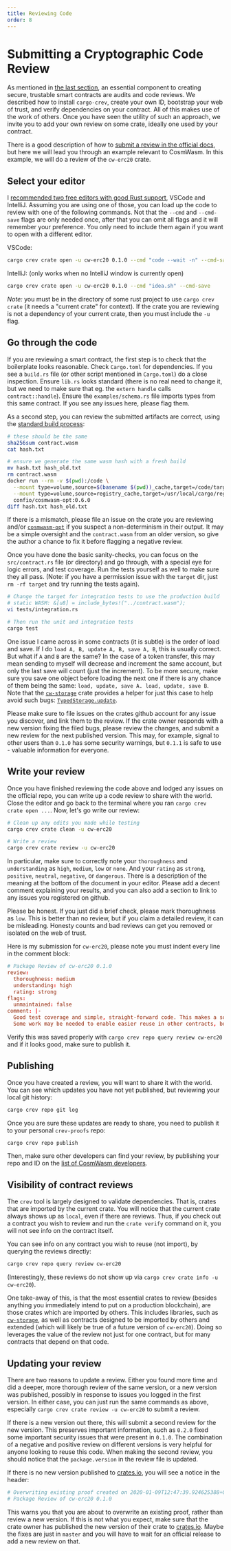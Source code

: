 ```yaml
---
title: Reviewing Code
order: 8
---
```


# Submitting a Cryptographic Code Review

As mentioned in [the last section](./verify), an essential component to creating secure,
trustable smart contracts are audits and code reviews. We described how to install
`cargo-crev`, create your own ID, bootstrap your web of trust, and verify dependencies
on your contract. All of this makes use of the work of others. Once you have seen
the utility of such an approach, we invite you to add your own review on some crate,
ideally one used by your contract.

There is a good description of how to [submit a review in the official docs](https://github.com/crev-dev/cargo-crev/blob/master/cargo-crev/src/doc/getting_started.md#reviewing-code),
but here we will lead you through an example relevant to CosmWasm. In this example,
we will do a review of the `cw-erc20` crate.

## Select your editor

I [recommended two free editors with good Rust support](../getting-started/rust-basics#setting-up-your-ide), VSCode and IntelliJ.
Assuming you are using one of those, you can load up the code to review with one
of the following commands. Not that the `--cmd` and `--cmd-save` flags are only
needed once, after that you can omit all flags and it will remember your preference.
You only need to include them again if you want to open with a different editor.

VSCode:

```sh 
cargo crev crate open -u cw-erc20 0.1.0 --cmd "code --wait -n" --cmd-save
```

IntelliJ: (only works when no IntelliJ window is currently open)

```sh 
cargo crev crate open -u cw-erc20 0.1.0 --cmd "idea.sh" --cmd-save
```

*Note:* you must be in the directory of some rust project to use `cargo crev crate`
(it needs a "current crate" for context). If the crate you are reviewing is not a 
dependency of your current crate, then you must include the `-u` flag.

## Go through the code

If you are reviewing a smart contract, the first step is to check that the boilerplate
looks reasonable. Check `Cargo.toml` for dependencies. If you see a `build.rs` file
(or other script mentioned in `Cargo.toml`) do a close inspection. Ensure `lib.rs`
looks standard (there is no real need to change it, but we need to make sure that
eg. the `extern handle` calls `contract::handle`). Ensure the `examples/schema.rs`
file imports types from this same contract. If you see any issues here, 
please flag them.

As a second step, you can review the submitted artifacts are correct, using the
[standard build process](https://github.com/CosmWasm/cosmwasm-opt):

```sh
# these should be the same
sha256sum contract.wasm
cat hash.txt

# ensure we generate the same wasm hash with a fresh build
mv hash.txt hash_old.txt
rm contract.wasm
docker run --rm -v $(pwd):/code \
  --mount type=volume,source=$(basename $(pwd))_cache,target=/code/target \
  --mount type=volume,source=registry_cache,target=/usr/local/cargo/registry \
  confio/cosmwasm-opt:0.6.0
diff hash.txt hash_old.txt
```

If there is a mismatch, please file an issue on the crate you are reviewing 
and/or [`cosmwasm-opt`](https://github.com/CosmWasm/cosmwasm-opt) if you suspect
a non-determinism in their output. It may be a simple oversight and the `contract.wasm` 
from an older version, so give the author a chance to fix it before flagging a
negative review.

Once you have done the basic sanity-checks, you can focus on the `src/contract.rs`
file (or directory) and go through, with a special eye for logic errors, and test
coverage. Run the tests yourself as well to make sure they all pass.
(Note: if you have a permission issue with the `target` dir, just `rm -rf target` 
and try running the tests again).

```sh
# Change the target for integration tests to use the production build
# static WASM: &[u8] = include_bytes!("../contract.wasm");
vi tests/integration.rs

# Then run the unit and integration tests
cargo test
```

One issue I came across in some contracts (it is subtle) is the order of load and
save. If I do `load A, B, update A, B, save A, B`, this is usually
correct. But what if `A` and `B` are the same? In the case of a token transfer,
this may mean sending to myself will decrease and increment the same account, but
only the last save will count (just the increment). To be more secure, make sure
you save one object before loading the next one if there is any chance of them being
the same: `load, update, save A. load, update, save B`. Note that the 
[`cw-storage`](https://github.com/CosmWasm/cw-storage) crate provides a helper
for just this case to help avoid such bugs:
[`TypedStorage.update`](https://github.com/CosmWasm/cw-storage/blob/master/src/typed.rs#L72-L81).

Please make sure to file issues on the crates github account for any issue you discover,
and link them to the review. If the crate owner responds with a new version fixing the filed bugs, 
please review the changes, and submit a new review for the next published version. This may, for example,
signal to other users than `0.1.0` has some security warnings, but `0.1.1` is safe to use - valuable
information for everyone.

## Write your review

Once you have finished reviewing the code above and lodged any issues on the official repo,
you can write up a code review to share with the world. Close the editor and go back to the
terminal where you ran `cargo crev crate open ...`. Now, let's go write our review:

```sh
# Clean up any edits you made while testing
cargo crev crate clean -u cw-erc20

# Write a review
cargo crev crate review -u cw-erc20
```

In particular, make sure to correctly note your `thoroughness` and `understanding`
as `high`, `medium`, `low` or `none`. And your `rating` as `strong`, `positive`,
`neutral`, `negative`, or `dangerous`. There is a description of the meaning at
the bottom of the document in your editor. Please add a decent comment explaining
your results, and you can also add a section to link to any issues you registered on github.

Please be honest. If you just did a brief check, please mark thoroughness as `low`.
This is better than no review, but if you claim a detailed review, it can be misleading.
Honesty counts and bad reviews can get you removed or isolated on the web of trust.

Here is my submission for `cw-erc20`, please note you must indent every line in the comment block:

```toml
# Package Review of cw-erc20 0.1.0
review:
  thoroughness: medium
  understanding: high
  rating: strong
flags:
  unmaintained: false
comment: |-
  Good test coverage and simple, straight-forward code. This makes a solid base for other contracts to build on.
  Some work may be needed to enable easier reuse in other contracts, but it is very solid to run it as-is.
```

Verify this was saved properly with `cargo crev repo query review cw-erc20` and if it looks good,
make sure to publish it.

## Publishing

Once you have created a review, you will want to share it with the world.
You can see which updates you have not yet published, but reviewing your local
git history:

```sh
cargo crev repo git log
```

Once you are sure these updates are ready to share, you need to publish it to your personal `crev-proofs` repo:

```sh
cargo crev repo publish
```

Then, make sure other developers can find your review, by publishing your repo and ID
on the [list of CosmWasm developers](./verify#cosmwasm-developers).

## Visibility of contract reviews

The `crev` tool is largely designed to validate dependencies. That is, crates
that are imported by the current crate. You will notice that the current crate
always shows up as `local`, even if there are reviews. Thus, if you check out
a contract you wish to review and run the `crate verify` command on it,
you will not see info on the contract itself. 

You can see info on any contract you wish to reuse (not import),
by querying the reviews directly:

```sh
cargo crev repo query review cw-erc20
```

(Interestingly, these reviews do not show up via `cargo crev crate info -u cw-erc20`).

One take-away of this, is that the most essential crates to review (besides anything
you immediately intend to put on a production blockchain), are those crates which
are imported by others. This includes libraries, such as
[`cw-storage`](https://github.com/CosmWasm/cw-storage), as well as contracts designed
to be imported by others and extended (which will likely be true of a future version
of `cw-erc20`). Doing so leverages the value of the review not just for one contract,
but for many contracts that depend on that code.

## Updating your review

There are two reasons to update a review. Either you found more time and did a deeper, more thorough review
of the same version, or a new version was published, possibly in response to issues you logged in the first version.
In either case, you can just run the same commands as above, especially `cargo crev crate review -u cw-erc20` to submit a review.

If there is a new version out there, this will submit a second review for the new version.
This preserves important information, such as `0.2.0` fixed some important security issues that were
present in `0.1.0`. The combination of a negative and positive review on different versions is very helpful 
for anyone looking to reuse this code. When making the second review, you should notice that the `package.version`
in the review file is updated.

If there is no new version published to [crates.io](https://crates.io), you will see a notice in the header:

```toml
# Overwriting existing proof created on 2020-01-09T12:47:39.924625388+01:00
# Package Review of cw-erc20 0.1.0
```

This warns you that you are about to overwrite an existing proof, rather than review a new version.
If this is not what you expect, make sure that the crate owner has published the new version of their
crate to [crates.io](https://crates.io). Maybe the fixes are just in `master` and you will have to
wait for an official release to add a new review on that.

